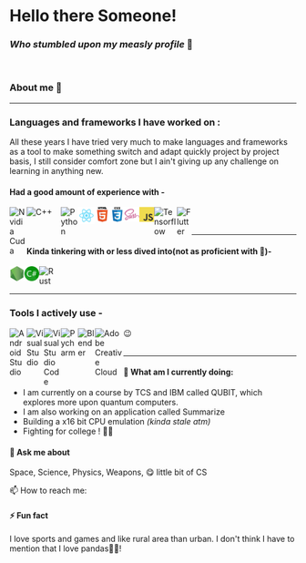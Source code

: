 # Hello there Someone! 
### *Who stumbled upon my measly profile* 👋

<br/>

### About me 🐼

______________________________________________________________________________________

### Languages and frameworks I have worked on :

All these years I have tried very much to make languages and frameworks as a tool to make something switch and adapt quickly project by project basis, I still consider comfort zone but I ain't giving up any challenge on learning in anything new.

#### Had a good amount of experience with - 
[<img align="left" alt="Nvidia Cuda" width="30px" src="https://migocpp.files.wordpress.com/2018/03/badge-nvidia-cuda-cpp.png" />][Cuda]
[<img align="left" alt="C++" width="60px" src="https://0ebdc219a6018a0b4949-5cd5d2f3f64eaf0eb4e05aee819f5378.ssl.cf5.rackcdn.com/cpp.png" />][cplusplus]
[<img align="left" alt="Python" width="30px" src="https://logos-download.com/wp-content/uploads/2016/10/Python_logo_icon.png" />][python]
[<img align="left" alt="React.js" width="30px" src="https://raw.githubusercontent.com/github/explore/80688e429a7d4ef2fca1e82350fe8e3517d3494d/topics/react/react.png" />][react]
[<img align="left" alt="HTML5" width="26px" src="https://raw.githubusercontent.com/github/explore/80688e429a7d4ef2fca1e82350fe8e3517d3494d/topics/html/html.png" />][html5]
[<img align="left" alt="CSS3" width="26px" src="https://raw.githubusercontent.com/github/explore/80688e429a7d4ef2fca1e82350fe8e3517d3494d/topics/css/css.png" />][css]
[<img align="left" alt="Sass" width="26px" src="https://raw.githubusercontent.com/github/explore/80688e429a7d4ef2fca1e82350fe8e3517d3494d/topics/sass/sass.png" />][scss]
[<img align="left" alt="JavaScript" width="26px" src="https://raw.githubusercontent.com/github/explore/80688e429a7d4ef2fca1e82350fe8e3517d3494d/topics/javascript/javascript.png" />][js]
[<img align="left" alt="Tensorflow" width="40px" src="https://upload.wikimedia.org/wikipedia/commons/1/11/TensorFlowLogo.svg" />][tensorflow]
[<img align="left" alt="Flutter" width="26px" src="https://aglowiditsolutions-6lohnuosd1nx.netdna-ssl.com/wp-content/uploads/2020/07/Flutter-logo.png" />][flutter]
<br/>
<br/>

____________________________________________________________________________________

#### Kinda tinkering with or less dived into(not as proficient with 🌱)-
[<img align="left" alt="Node.js" width="26px" src="https://raw.githubusercontent.com/github/explore/80688e429a7d4ef2fca1e82350fe8e3517d3494d/topics/nodejs/nodejs.png" />][node.js]
[<img align="left" alt="c sharp" width = "26px" src="https://raw.githubusercontent.com/github/explore/80688e429a7d4ef2fca1e82350fe8e3517d3494d/topics/csharp/csharp.png"/>][csharp]
[<img align="left" alt="Rust" width="26px" src="https://raw.githubusercontent.com/rust-lang/rust-artwork/master/logo/rust-logo-128x128.png" />][rust]

<br/>
<br/>

___________________________________________________________________________________

### Tools I actively use - 

[<img align="left" alt="Android Studio" width="30px" src="https://developer.android.com/studio/images/studio-icon-preview.svg" />][androidstudio]
[<img align="left" alt="Visual Studio" width="30px" src="https://visualstudio.microsoft.com/wp-content/uploads/2019/06/BrandVisualStudioWin2019-3.svg" />][androidstudio]
[<img align="left" alt="Visual Studio Code" width="30px" src="https://upload.wikimedia.org/wikipedia/commons/9/9a/Visual_Studio_Code_1.35_icon.svg" />][vscode]
[<img align="left" alt="Pycharm" width="30px" src="https://dl2.macupdate.com/images/icons256/53507.png?d=1528111692" />][pycharm]
[<img align="left" alt="Blender" width="30px" src="https://upload.wikimedia.org/wikipedia/commons/thumb/0/0c/Blender_logo_no_text.svg/939px-Blender_logo_no_text.svg.png" />][blender]
[<img align="left" alt="Adobe Creative Cloud" width="50px" src="https://www.adobe.com/content/dam/acom/en/products/creativecloud/business/enterprise/2018/solution/cce.overview.%20logo.buying-programs-cc.400x295.png" />][adobe]😉
<br/>
<br/>
___________________________________________________________________________________


#### 🤔 What am I currently doing:
- I am currently on a course by TCS and IBM called QUBIT, which explores more upon quantum computers.
- I am also working on an application called Summarize 
- Building a x16 bit CPU emulation *(kinda stale atm)*
- Fighting for college ! 👊🏻

#### 💬 Ask me about
 Space, Science, Physics, Weapons, 😋 little bit of CS

📫 How to reach me:


#### ⚡ Fun fact
I love sports and games and like rural area than urban. I don't think I have to mention that I love pandas💙💖!

[Cuda]: https://docs.nvidia.com/cuda/
[cplusplus]: https://docs.microsoft.com/en-us/cpp/?view=msvc-160
[python]: https://www.python.org/
[react]: https://reactjs.org/
[html5]: https://html.com/html5/
[css]: https://developer.mozilla.org/en-US/docs/Web/CSS
[scss]: https://sass-lang.com/
[js]: https://developer.mozilla.org/en-US/docs/Web/javascript


[flutter]: https://flutter.dev/
[tensorflow]: https://www.tensorflow.org/
[rust]: https://www.rust-lang.org/
[node.js]: https://nodejs.org/en/
[csharp]: https://docs.microsoft.com/en-us/dotnet/csharp/

[pycharm]: https://www.jetbrains.com/pycharm/
[adobe]: https://www.adobe.com/in/creativecloud.html?promoid=NGWGRLB2&mv=other
[vscode]: https://code.visualstudio.com/
[androidstudio]: https://developer.android.com/studio/install
[blender]: https://blender.org
